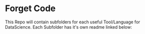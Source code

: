 # Forget Code

This Repo will contain subfolders for each useful Tool/Language for DataScience. 
Each Subfolder has it's own readme linked below:

